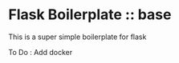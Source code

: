 <h1>Flask Boilerplate :: base</h1>

This is a super simple boilerplate for flask


To Do : Add docker
